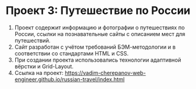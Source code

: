 # Проект 3: Путешествие по России
1. Проект содержит информацию и фотографии о путешествиях по России, ссылки на познавательные сайты с описанием мест для путешествий.
2. Сайт разработан с учётом требований БЭМ-методологии и в соответствии со стандартами HTML и CSS.
3. При создании проекта использовались технологии адаптивной вёрстки и Grid-Layout.
4. Ссылка на проект: https://vadim-cherepanov-web-engineer.github.io/russian-travel/index.html